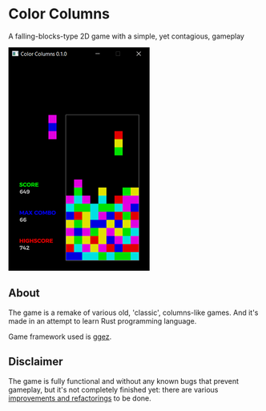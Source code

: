 # Color Columns
A falling-blocks-type 2D game with a simple, yet contagious, gameplay

![Gameplay screenshot](github-resources/cc_gameplay.png)

## About
The game is a remake of various old, 'classic', columns-like games.
And it's made in an attempt to learn Rust programming language.

Game framework used is [ggez](https://ggez.rs/).

## Disclaimer
The game is fully functional and without any known bugs that prevent gameplay, but it's not completely finished yet: there are various [improvements and refactorings](https://github.com/rdrmic/color-columns/issues) to be done.

